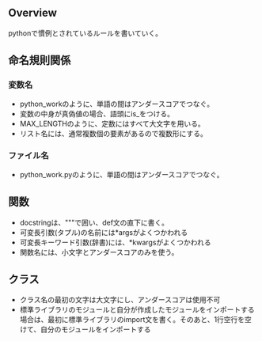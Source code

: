 ## Overview
pythonで慣例とされているルールを書いていく。

## 命名規則関係
### 変数名
- python_workのように、単語の間はアンダースコアでつなぐ。
- 変数の中身が真偽値の場合、語頭にis_をつける。
- MAX_LENGTHのように、定数にはすべて大文字を用いる。
- リスト名には、通常複数個の要素があるので複数形にする。
### ファイル名
- python_work.pyのように、単語の間はアンダースコアでつなぐ。

## 関数
- docstringは、"""で囲い、def文の直下に書く。
- 可変長引数(タプル)の名前には*argsがよくつかわれる
- 可変長キーワード引数(辞書)には、*kwargsがよくつかわれる
- 関数名には、小文字とアンダースコアのみを使う。

## クラス
- クラス名の最初の文字は大文字にし、アンダースコアは使用不可
- 標準ライブラリのモジュールと自分が作成したモジュールをインポートする場合は、最初に標準ライブラリのimport文を書く。そのあと、1行空行を空けて、自分のモジュールをインポートする